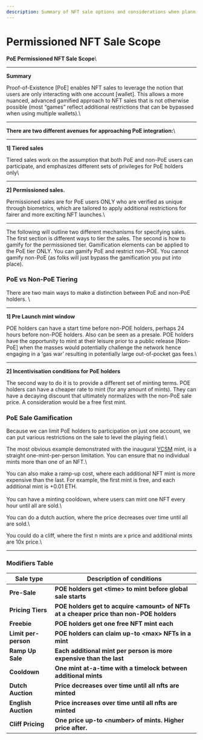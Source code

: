 ```yaml
---
description: Summary of NFT sale options and considerations when planning sale
---
```


# Permissioned NFT Sale Scope



**PoE Permissioned NFT Sale Scope**\
****

**Summary**

Proof-of-Existence \[PoE] enables NFT sales to leverage the notion that users are only interacting with one account \[wallet]. This allows a more nuanced, advanced gamified approach to NFT sales that is not otherwise possible (most “games” reflect additional restrictions that can be bypassed when using multiple wallets).\
****

**There are two different avenues for approaching PoE integration:**\
****

**1] Tiered sales**

Tiered sales work on the assumption that both PoE and non-PoE users can participate, and emphasizes different sets of privileges for PoE holders only\
****

**2] Permissioned sales.**&#x20;

Permissioned sales are for PoE users ONLY who are verified as unique through biometrics, which are tailored to apply additional restrictions for fairer and more exciting NFT launches.\
****

The following will outline two different mechanisms for specifying sales. The first section is different ways to tier the sales. The second is how to gamify for the permissioned tier. Gamification elements can be applied to the PoE tier ONLY. You can gamify PoE and restrict non-POE. You cannot gamify non-PoE (as folks will just bypass the gamification you put into place).

### **PoE vs Non-PoE Tiering**

There are two main ways to make a distinction between PoE and non-PoE holders. \
****

**1] Pre Launch mint window**

POE holders can have a start time before non-POE holders, perhaps 24 hours before non-POE holders. Also can be seen as a presale. POE holders have the opportunity to mint at their leisure prior to a public release \[Non-PoE] when the masses would potentially challenge the network hence engaging in a ‘gas war’ resulting in potentially large out-of-pocket gas fees.\
****

**2] Incentivisation conditions for PoE holders**

The second way to do it is to provide a different set of minting terms. POE holders can have a cheaper rate to mint (for any amount of mints). They can have a decaying discount that ultimately normalizes with the non-PoE sale price. A consideration would be a free first mint.

### **PoE Sale Gamification**

Because we can limit PoE holders to participation on just one account, we can put various restrictions on the sale to level the playing field.\


The most obvious example demonstrated with the inaugural [YCSM](https://opensea.io/collection/ycsm-1) mint, is a straight one-mint-per-person limitation. You can ensure that no individual mints more than one of an NFT.\


You can also make a ramp-up cost, where each additional NFT mint is more expensive than the last. For example, the first mint is free, and each additional mint is +0.01 ETH.\
\
You can have a minting cooldown, where users can mint one NFT every hour until all are sold.\


You can do a dutch auction, where the price decreases over time until all are sold.\


You could do a cliff, where the first n mints are x price and additional mints are 10x price.\
****

### **Modifiers Table**

| **Sale type**        | **Description of conditions**                                                            |
| -------------------- | ---------------------------------------------------------------------------------------- |
| **Pre-Sale**         | **POE holders get \<time> to mint before global sale starts**                            |
| **Pricing Tiers**    | **POE holders get to acquire \<amount> of NFTs at a cheaper price than non-POE holders** |
| **Freebie**          | **POE holders get one free NFT mint each**                                               |
| **Limit per-person** | **POE holders can claim up-to \<max> NFTs in a mint**                                    |
| **Ramp Up Sale**     | **Each additional mint per person is more expensive than the last**                      |
| **Cooldown**         | **One mint at-a-time with a timelock between additional mints**                          |
| **Dutch Auction**    | **Price decreases over time until all nfts are minted**                                  |
| **English Auction**  | **Price increases over time until all nfts are minted**                                  |
| **Cliff Pricing**    | **One price up-to \<number> of mints. Higher price after.**                              |
